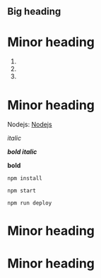 ## Big heading


# Minor heading


1.
2.
3.

# Minor heading

Nodejs: [Nodejs](https://www.nodejs.com)

*italic*

*__bold italic__*

__bold__

```
npm install
```

```
npm start
```

```
npm run deploy
```


# Minor heading








# Minor heading
